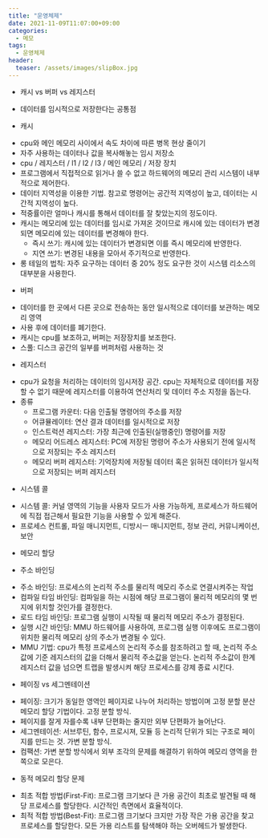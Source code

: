 ```yaml
---
title: "운영체제"
date: 2021-11-09T11:07:00+09:00
categories:
  - 메모
tags:
  - 운영체제
header:
  teaser: /assets/images/slipBox.jpg
---
```


- 캐시 vs 버퍼 vs 레지스터

* 데이터를 임시적으로 저장한다는 공통점

- 캐시

* cpu와 메인 메모리 사이에서 속도 차이에 따른 병목 현상 줄이기
* 자주 사용하는 데이터나 값을 복사해놓는 임시 저장소
* cpu / 레지스터 / l1 / l2 / l3 / 메인 메모리 / 저장 장치
* 프로그램에서 직접적으로 읽거나 쓸 수 없고 하드웨어의 메모리 관리 시스템이 내부적으로 제어한다.
* 데이터 지역성을 이용한 기법. 참고로 명령어는 공간적 지역성이 높고, 데이터는 시간적 지역성이 높다.
* 적중률이란 얼마나 캐시를 통해서 데이터를 잘 찾았는지의 정도이다.
* 캐시는 메모리에 있는 데이터를 임시로 가져온 것이므로 캐시에 있는 데이터가 변경되면 메모리에 있는 데이터를 변경해야 한다.
  - 즉시 쓰기: 캐시에 있는 데이터가 변경되면 이를 즉시 메모리에 반영한다.
  - 지연 쓰기: 변경된 내용을 모아서 주기적으로 반영한다.
* 롱 테일의 법칙: 자주 요구하는 데이터 중 20% 정도 요구한 것이 시스템 리소스의 대부분을 사용한다.

- 버퍼

* 데이터를 한 곳에서 다른 곳으로 전송하는 동안 일시적으로 데이터를 보관하는 메모리 영역
* 사용 후에 데이터를 폐기한다.
* 캐시는 cpu를 보조하고, 버퍼는 저장장치를 보조한다.
* 스풀: 디스크 공간의 일부를 버퍼처럼 사용하는 것

- 레지스터

* cpu가 요청을 처리하는 데이터의 임시저장 공간. cpu는 자체적으로 데이터를 저장할 수 없기 때문에 레지스터를 이용하여 연산처리 및 데이터 주소 지정을 돕는다.
* 종류
  - 프로그램 카운터: 다음 인출될 명령어의 주소를 저장
  - 어큐뮬레이터: 연산 결과 데이터를 일시적으로 저장
  - 인스트럭션 레지스터: 가장 최근에 인출된(실행중인) 명령어를 저장
  - 메모리 어드레스 레지스터: PC에 저장된 명령어 주소가 사용되기 전에 일시적으로 저장되는 주소 레지스터
  - 메모리 버퍼 레지스터: 기억장치에 저장될 데이터 혹은 읽혀진 데이터가 일시적으로 저장되는 버퍼 레지스터

- 시스템 콜

* 시스템 콜: 커널 영역의 기능을 사용자 모드가 사용 가능하게, 프로세스가 하드웨어에 직접 접근해서 필요한 기능을 사용할 수 있게 해준다.
* 프로세스 컨트롤, 파일 매니지먼트, 디방시ㅡ 매니지먼트, 정보 관리, 커뮤니케이션, 보안

- 메모리 할당

- 주소 바인딩

* 주소 바인딩: 프로세스의 논리적 주소를 물리적 메모리 주소로 연결시켜주는 작업
* 컴파일 타임 바인딩: 컴파일을 하는 시점에 해당 프로그램이 물리적 메모리의 몇 번지에 위치할 것인가를 결정한다.
* 로드 타임 바인딩: 프로그램 실행이 시작될 때 물리적 메모리 주소가 결정된다.
* 실행 시간 바인딩: MMU 하드웨어를 사용하여, 프로그램 실행 이후에도 프로그램이 위치한 물리적 메모리 상의 주소가 변경될 수 있다.
* MMU 기법: cpu가 특정 프로세스의 논리적 주소를 참조하려고 할 때, 논리적 주소값에 기준 레지스터의 값을 더해서 물리적 주소값을 얻는다. 논리적 주소값이 한계 레지스터 값을 넘으면 트랩을 발생시켜 해당 프로세스를 강제 종료 시킨다.

- 페이징 vs 세그멘테이션

* 페이징: 크기가 동일한 영역인 페이지로 나누어 처리하는 방법이며 고정 분할 분산 메모리 할당 기법이다. 고정 분할 방식.
* 페이지를 잘게 자를수록 내부 단편화는 줄지만 외부 단편화가 늘어난다.
* 세그멘테이션: 서브루틴, 함수, 프로시져, 모듈 등 논리적 단위가 되는 구조로 페이지를 만드는 것. 가변 분할 방식.
* 컴팩션: 가변 분할 방식에서 외부 조각의 문제를 해결하기 위하여 메모리 영역을 한쪽으로 모은다.

- 동적 메모리 할당 문제

* 최초 적합 방법(First-Fit): 프로그램 크기보다 큰 가용 공간이 최초로 발견될 때 해당 프로세스를 할당한다. 시간적인 측면에서 효율적이다.
* 최적 적합 방법(Best-Fit): 프로그램 크기보다 크지만 가장 작은 가용 공간을 찾고 프로세스를 할당한다. 모든 가용 리스트를 탐색해야 하는 오버헤드가 발생한다.
